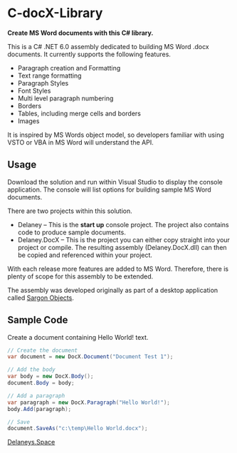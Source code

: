 # C-docX-Library
**Create MS Word documents with this C# library.**

This is a C# .NET 6.0 assembly dedicated to building MS Word .docx documents. It currently supports the following features.

- Paragraph creation and Formatting
- Text range formatting
- Paragraph Styles
- Font Styles
- Multi level paragraph numbering
- Borders
- Tables, including merge cells and borders
- Images

It is inspired by MS Words object model, so developers familiar with using VSTO or VBA in MS Word will understand the API.

## Usage
Download the solution and run within Visual Studio to display the console application. The console will list options for building sample MS Word documents.

There are two projects within this solution.

- Delaney – This is the **start up** console project. The project also contains code to produce sample documents.
- Delaney.DocX – This is the project you can either copy straight into your project or compile. The resulting assembly (Delaney.DocX.dll) can then be copied and referenced within your project.

With each release more features are added to MS Word. Therefore, there is plenty of scope for this assembly to be extended.

The assembly was developed originally as part of a desktop application called [Sargon Objects]( https://www.delaneys.space/software/sargon?source=github).


## Sample Code
Create a document containing Hello World! text.

```c#
// Create the document
var document = new DocX.Document("Document Test 1");

// Add the body
var body = new DocX.Body();
document.Body = body;

// Add a paragraph
var paragraph = new DocX.Paragraph("Hello World!");
body.Add(paragraph);

// Save
document.SaveAs("c:\temp\Hello World.docx");
```
[Delaneys.Space]( https://www.delaneys.space?source=github)
